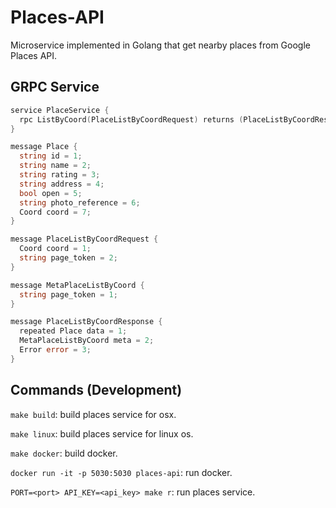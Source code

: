 # Places-API

Microservice implemented in Golang that get nearby places from Google Places API.

## GRPC Service

```go
service PlaceService {
  rpc ListByCoord(PlaceListByCoordRequest) returns (PlaceListByCoordResponse) {}
}

message Place {
  string id = 1;
  string name = 2;
  string rating = 3;
  string address = 4;
  bool open = 5;
  string photo_reference = 6;
  Coord coord = 7;
}

message PlaceListByCoordRequest {
  Coord coord = 1;
  string page_token = 2;
}

message MetaPlaceListByCoord {
  string page_token = 1;
}

message PlaceListByCoordResponse {
  repeated Place data = 1;
  MetaPlaceListByCoord meta = 2;
  Error error = 3;
}
```

## Commands (Development)

`make build`: build places service for osx.

`make linux`: build places service for linux os.

`make docker`: build docker.

`docker run -it -p 5030:5030 places-api`: run docker.

`PORT=<port> API_KEY=<api_key> make r`: run places service.
